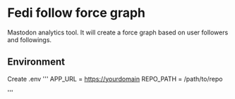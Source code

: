 # Fedi follow force graph

Mastodon analytics tool. It will create a force graph based on user followers and followings.

## Environment

Create .env
'''
APP_URL = <https://yourdomain>
REPO_PATH = /path/to/repo

'''
